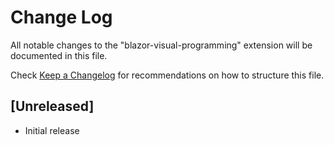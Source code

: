 # Change Log

All notable changes to the "blazor-visual-programming" extension will be documented in this file.

Check [Keep a Changelog](http://keepachangelog.com/) for recommendations on how to structure this file.

## [Unreleased]

- Initial release